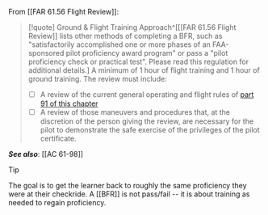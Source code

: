 From [[FAR 61.56 Flight Review]]:

> [!quote] Ground & Flight Training Approach^[[[FAR 61.56 Flight Review]] lists other methods of completing a BFR, such as "satisfactorily accomplished one or more phases of an FAA-sponsored pilot proficiency award program" or pass a "pilot proficiency check or practical test". Please read this regulation for additional details.]
> A minimum of 1 hour of flight training and 1 hour of ground training. The review must include:
> - [ ] A review of the current general operating and flight rules of [part 91 of this chapter](https://www.ecfr.gov/current/title-14/part-91)
> - [ ] A review of those maneuvers and procedures that, at the discretion of the person giving the review, are necessary for the pilot to demonstrate the safe exercise of the privileges of the pilot certificate.

***See also***: [[AC 61-98]]

> [!tip]
> The goal is to get the learner back to roughly the same proficiency they were at their checkride. A [[BFR]] is not pass/fail -- it is about training as needed to regain proficiency.